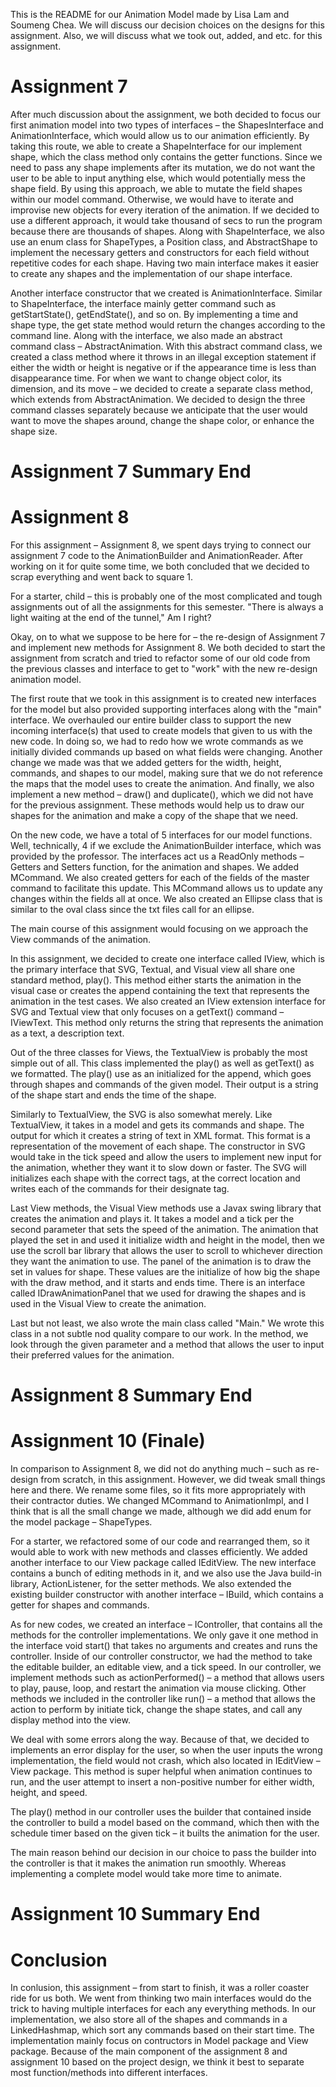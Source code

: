 This is the README for our Animation Model made by Lisa Lam and Soumeng Chea. We will discuss our decision choices on the designs for this assignment. Also, we will discuss what we took out, added, and etc. for this assignment.

# Assignment 7

After much discussion about the assignment, we both decided to focus our first animation model into two types of interfaces – the ShapesInterface and AnimationInterface, which would allow us to our animation efficiently. By taking this route, we able to create a ShapeInterface for our implement shape, which the class method only contains the getter functions. Since we need to pass any shape implements after its mutation, we do not want the user to be able to input anything else, which would potentially mess the shape field. By using this approach, we able to mutate the field shapes within our model command. Otherwise, we would have to iterate and improvise new objects for every iteration of the animation. If we decided to use a different approach, it would take thousand of secs to run the program because there are thousands of shapes. Along with ShapeInterface, we also use an enum class for ShapeTypes, a Position class, and AbstractShape to implement the necessary getters and constructors for each field without repetitive codes for each shape. Having two main interface makes it easier to create any shapes and the implementation of our shape interface.

Another interface constructor that we created is AnimationInterface. Similar to ShapeInterface, the interface mainly getter command such as getStartState(), getEndState(), and so on. By implementing a time and shape type, the get state method would return the changes according to the command line. Along with the interface, we also made an abstract command class – AbstractAnimation. With this abstract command class, we created a class method where it throws in an illegal exception statement if either the width or height is negative or if the appearance time is less than disappearance time. For when we want to change object color, its dimension, and its move – we decided to create a separate class method, which extends from AbstractAnimation. We decided to design the three command classes separately because we anticipate that the user would want to move the shapes around, change the shape color, or enhance the shape size.

# Assignment 7 Summary End

# Assignment 8

For this assignment – Assignment 8, we spent days trying to connect our assignment 7 code to the AnimationBuilder and AnimationReader. After working on it for quite some time, we both concluded that we decided to scrap everything and went back to square 1. 

For a starter, child – this is probably one of the most complicated and tough assignments out of all the assignments for this semester. "There is always a light waiting at the end of the tunnel,"
Am I right?

Okay, on to what we suppose to be here for – the re-design of Assignment 7 and implement new methods for Assignment 8. We both decided to start the assignment from scratch and tried to refactor some of our old code from the previous classes and interface to get to "work" with the new re-design animation model. 

The first route that we took in this assignment is to created new interfaces for the model but also provided supporting interfaces along with the "main" interface. We overhauled our entire builder class to support the new incoming interface(s) that used to create models that given to us with the new code. In doing so, we had to redo how we wrote commands as we initially divided commands up based on what fields were changing. Another change we made was that we added getters for the width, height, commands, and shapes to our model, making sure that we do not reference the maps that the model uses to create the animation. And finally, we also implement a new method – draw() and duplicate(), which we did not have for the previous assignment. These methods would help us to draw our shapes for the animation and make a copy of the shape that we need.

On the new code, we have a total of 5 interfaces for our model functions. Well, technically, 4 if we exclude the AnimationBuilder interface, which was provided by the professor. The interfaces act us a ReadOnly methods – Getters and Setters function, for the animation and shapes. We added MCommand. We also created getters for each of the fields of the master command to facilitate this update. This MCommand allows us to update any changes within the fields all at once. We also created an Ellipse class that is similar to the oval class since the txt files call for an ellipse. 

The main course of this assignment would focusing on we approach the View commands of the animation.

In this assignment, we decided to create one interface called IView, which is the primary interface that SVG, Textual, and Visual view all share one standard method, play(). This method either starts the animation in the visual case or creates the append containing the text that represents the animation in the test cases. We also created an IView extension interface for SVG and Textual view that only focuses on a getText() command – IViewText. This method only returns the string that
represents the animation as a text, a description text.

Out of the three classes for Views, the TextualView is probably the most simple out of all. This class implemented the play() as well as getText() as we formatted. The play() use as an initialized for the append, which goes through shapes and commands of the given model. Their output is a string of the shape start and ends the time of the shape.

Similarly to TextualView, the SVG is also somewhat merely. Like TextualView, it takes in a model and gets its commands and shape. The output for which it creates a string of text in XML format. This format is a representation of the movement of each shape. The constructor in SVG would take in the tick speed and allow the users to implement new input for the animation, whether they want it to slow down or faster. The SVG will initializes each shape with the correct tags, at the correct location and writes each of the commands for their designate tag.

Last View methods, the Visual View methods use a Javax swing library that creates the animation and plays it. It takes a model and a tick per the second parameter that sets the speed of the animation. The animation that played the set in and used it initialize width and height in the model, then we use the scroll bar library that allows the user to scroll to whichever direction they want the animation to use. The panel of the animation is to draw the set in values for shape. These values are the initialize of how big the shape with the draw method, and it starts and ends time. There is an interface called IDrawAnimationPanel that we used for drawing the shapes and is used in the Visual View to create the animation. 

Last but not least, we also wrote the main class called "Main." We wrote this class in a not subtle nod quality compare to our work. In the method, we look through the given parameter and a method that allows the user to input their preferred values for the animation.

# Assignment 8 Summary End
# Assignment 10 (Finale)

In comparison to Assignment 8, we did not do anything much – such as re-design from scratch, in this assignment. However, we did tweak small things here and there. We rename some files, so it fits more appropriately with their contractor duties. We changed MCommand to AnimationImpl, and I think that is all the small change we made, although we did add enum for the model package – ShapeTypes.

For a starter, we refactored some of our code and rearranged them, so it would able to work with new methods and classes efficiently. We added another interface to our View package called IEditView. The new interface contains a bunch of editing methods in it, and we also use the Java build-in library, ActionListener, for the setter methods. We also extended the existing builder constructor with another interface – IBuild, which contains a getter for shapes and commands. 

As for new codes, we created an interface – IController, that contains all the methods for the controller implementations. We only gave it one method in the interface void start() that takes no arguments and creates and runs the controller.  Inside of our controller constructor, we had the method to take the editable builder, an editable view, and a tick speed. In our controller, we implement methods such as actionPerformed() – a method that allows users to play, pause, loop, and restart the animation via mouse clicking. Other methods we included in the controller like run() – a method that allows the action to perform by initiate tick, change the shape states, and call any display method into the view. 

We deal with some errors along the way. Because of that, we decided to implements an error display for the user, so when the user inputs the wrong implementation, the field would not crash, which also located in IEditView – View package. This method is super helpful when animation continues to run, and the user attempt to insert a non-positive number for either width, height, and speed. 

The play() method in our controller uses the builder that contained inside the controller to build a model based on the command, which then with the schedule timer based on the given tick – it builts the animation for the user.

The main reason behind our decision in our choice to pass the builder into the controller is that it makes the animation run smoothly. Whereas implementing a complete model would take more time to animate.

# Assignment 10 Summary End

# Conclusion

In conlusion, this assignment – from start to finish, it was a roller coaster ride for us both. We went from thinking two main interfaces would do the trick to having multiple interfaces for each any everything methods. In our implementation, we also store all of the shapes and commands in a LinkedHashmap, which sort any commands based on their start time. The implementation mainly focus on contructors in Model package and View package. Because of the main component of the assignment 8 and assignment 10 based on the project design, we think it best to separate most function/methods into different interfaces. 
